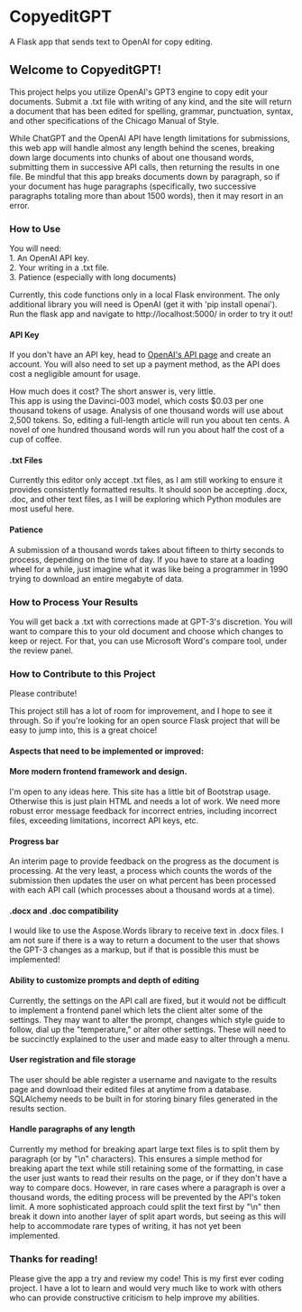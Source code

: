 # CopyeditGPT
A Flask app that sends text to OpenAI for copy editing. 

<h2>Welcome to CopyeditGPT!</h2>
This project helps you utilize OpenAI's GPT3 engine to copy edit your documents. Submit a .txt file with writing of any kind, and the site will return a document that has been edited for spelling, grammar, punctuation, syntax, and other specifications of the Chicago Manual of Style. 

While ChatGPT and the OpenAI API have length limitations for submissions, this web app will handle almost any length behind the scenes, breaking down large documents into chunks of about one thousand words, submitting them in successive API calls, then returning the results in one file. Be mindful that this app breaks documents down by paragraph, so if your document has huge paragraphs (specifically, two successive paragraphs totaling more than about 1500 words), then it may resort in an error. 

<h3>How to Use</h3>
You will need:<br>
1. An OpenAI API key.<br>
2. Your writing in a .txt file.<br>
3. Patience (especially with long documents)<br>

Currently, this code functions only in a local Flask environment. The only additional library you will need is OpenAI (get it with 'pip install openai'). Run the flask app and navigate to http://localhost:5000/ in order to try it out!

<h4>API Key</h4>

If you don't have an API key, head to <a href="https://platform.openai.com/account/api-keys/" target="_blank">OpenAI's API page</a> and create an account. You will also need to set up a payment method, as the API does cost a negligible amount for usage.

How much does it cost? The short answer is, very little.<br>
This app is using the Davinci-003 model, which costs $0.03 per one thousand tokens of usage. Analysis of one thousand words will use about 2,500 tokens. So, editing a full-length article will run you about ten cents. A novel of one hundred thousand words will run you about half the cost of a cup of coffee.

<h4>.txt Files</h4>
Currently this editor only accept .txt files, as I am still working to ensure it provides consistently formatted results. It should soon be accepting .docx, .doc, and other text files, as I will be exploring which Python modules are most useful here.

<h4>Patience</h4>
A submission of a thousand words takes about fifteen to thirty seconds to process, depending on the time of day. If you have to stare at a loading wheel for a while, just imagine what it was like being a programmer in 1990 trying to download an entire megabyte of data.

<h3>How to Process Your Results</h3>
You will get back a .txt with corrections made at GPT-3's discretion. You will want to compare this to your old document and choose which changes to keep or reject. For that, you can use Microsoft Word's compare tool, under the review panel.

<h3>How to Contribute to this Project</h3>
Please contribute!

This project still has a lot of room for improvement, and I hope to see it through. So if you're looking for an open source Flask project that will be easy to jump into, this is a great choice! 

<h4>Aspects that need to be implemented or improved:</h4>
<h4>More modern frontend framework and design.</h4> 
I'm open to any ideas here. This site has a little bit of Bootstrap usage. Otherwise this is just plain HTML and needs a lot of work. We need more robust error message feedback for incorrect entries, including incorrect files, exceeding limitations, incorrect API keys, etc.
<h4>Progress bar</h4>
An interim page to provide feedback on the progress as the document is processing. At the very least, a process which counts the words of the submission then updates the user on what percent has been processed with each API call (which processes about a thousand words at a time).
<h4>.docx and .doc compatibility</h4>
I would like to use the Aspose.Words library to receive text in .docx files. I am not sure if there is a way to return a document to the user that shows the GPT-3 changes as a markup, but if that is possible this must be implemented!
<h4>Ability to customize prompts and depth of editing</h4>
Currently, the settings on the API call are fixed, but it would not be difficult to implement a frontend panel which lets the client alter some of the settings. They may want to alter the prompt, changes which style guide to follow, dial up the "temperature," or alter other settings. These will need to be succinctly explained to the user and made easy to alter through a menu.
<h4>User registration and file storage</h4>
The user should be able register a username and navigate to the results page and download their edited files at anytime from a database. SQLAlchemy needs to be built in for storing binary files generated in the results section. 
<h4>Handle paragraphs of any length</h4>
Currently my method for breaking apart large text files is to split them by paragraph (or by "\n" characters). This ensures a simple method for breaking apart the text while still retaining some of the formatting, in case the user just wants to read their results on the page, or if they don't have a way to compare docs. However, in rare cases where a paragraph is over a thousand words, the editing process will be prevented by the API's token limit. A more sophisticated approach could split the text first by "\n" then break it down into another layer of split apart words, but seeing as this will help to accommodate rare types of writing, it has not yet been implemented.
<h3>Thanks for reading!</h3>
Please give the app a try and review my code! This is my first ever coding project. I have a lot to learn and would very much like to work with others who can provide constructive criticism to help improve my abilities.<br>

